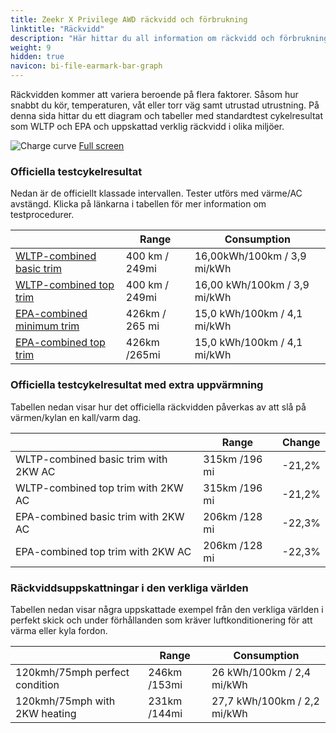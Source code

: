 ```yaml
---
title: Zeekr X Privilege AWD räckvidd och förbrukning
linktitle: "Räckvidd"
description: "Här hittar du all information om räckvidd och förbrukning för Zeekr X Privilege AWD."
weight: 9
hidden: true
navicon: bi-file-earmark-bar-graph
---
```

<!-- markdownlint-disable MD033 -->

Räckvidden kommer att variera beroende på flera faktorer. Såsom hur snabbt du kör, temperaturen, våt eller torr väg samt utrustad utrustning. På denna sida hittar du ett diagram och tabeller med standardtest cykelresultat som WLTP och EPA och uppskattad verklig räckvidd i olika miljöer.

<img class="img-fluid" alt="Charge curve" src="../range.svg"/>
<a href="../range.svg">Full screen</a>

### Officiella testcykelresultat

Nedan är de officiellt klassade intervallen. Tester utförs med värme/AC avstängd. Klicka på länkarna i tabellen för mer information om testprocedurer.

<table class="table table-striped">
<thead>
<tr><th></th><th>  Range </th><th>Consumption </th></tr>
<tbody>
<tr><td><a href="../../../../../guides/understandingrange/wltp/">WLTP-combined basic trim</a></td><td> 400 km / 249mi </td><td>16,00kWh/100km / 3,9 mi/kWh </td></tr> 
<tr><td><a href="../../../../../guides/understandingrange/wltp/">WLTP-combined top trim</a></td><td> 400 km / 249mi </td><td> 16,00 kWh/100km / 3,9 mi/kWh </td></tr>  
<tr><td><a href="../../../../../guides/understandingrange/epa/">EPA-combined minimum trim</a></td><td>426km / 265 mi</td><td> 15,0 kWh/100km / 4,1 mi/kWh </td></tr> 
<tr><td><a href="../../../../../guides/understandingrange/epa/">EPA-combined top trim </a></td><td>426km /265mi</td><td> 15,0 kWh/100km / 4,1 mi/kWh  </td></tr> 
</tbody></table>

### Officiella testcykelresultat med extra uppvärmning

Tabellen nedan visar hur det officiella räckvidden påverkas av att slå på värmen/kylan en kall/varm dag.

<table class="table table-striped">
<thead>
<tr><th></th><th>  Range </th><th>Change </th></tr>
<tbody>
<tr><td> WLTP-combined basic trim with 2KW AC </td><td> 315km /196 mi </td><td> -21,2%</td></tr>
<tr><td>  WLTP-combined top trim with 2KW AC </td><td> 315km /196 mi </td><td>-21,2%</td></tr>
<tr><td>  EPA-combined basic trim with 2KW AC </td><td> 206km /128 mi </td><td> -22,3%</td></tr>
<tr><td>  EPA-combined top trim with 2KW AC </td><td> 206km /128 mi </td><td> -22,3%</td></tr>
</tbody></table>

### Räckviddsuppskattningar i den verkliga världen

Tabellen nedan visar några uppskattade exempel från den verkliga världen i perfekt skick och under förhållanden som kräver luftkonditionering för att värma eller kyla fordon.

<table class="table table-striped">
<thead>
<tr><th></th><th>  Range </th><th>Consumption </th></tr>
<tbody>
<tr><td> 120kmh/75mph perfect condition </td><td> 246km /153mi</td><td> 26 kWh/100km / 2,4 mi/kWh </td></tr>
<tr><td> 120kmh/75mph with 2KW heating </td><td> 231km /144mi</td><td> 27,7 kWh/100km / 2,2 mi/kWh </td></tr
</tbody></table>
